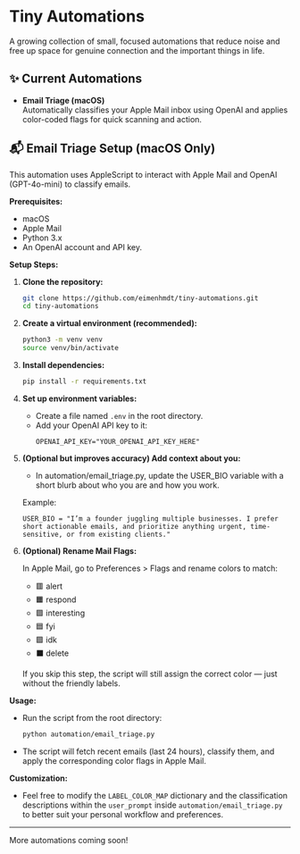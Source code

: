# Tiny Automations

A growing collection of small, focused automations that reduce noise and free up space for genuine connection and the important things in life.

## ✨ Current Automations

- **Email Triage (macOS)**  
  Automatically classifies your Apple Mail inbox using OpenAI and applies color-coded flags for quick scanning and action.

## 📬 Email Triage Setup (macOS Only)

This automation uses AppleScript to interact with Apple Mail and OpenAI (GPT-4o-mini) to classify emails.

**Prerequisites:**

- macOS
- Apple Mail
- Python 3.x
- An OpenAI account and API key.

**Setup Steps:**

1.  **Clone the repository:**

    ```bash
    git clone https://github.com/eimenhmdt/tiny-automations.git
    cd tiny-automations
    ```

2.  **Create a virtual environment (recommended):**

    ```bash
    python3 -m venv venv
    source venv/bin/activate
    ```

3.  **Install dependencies:**

    ```bash
    pip install -r requirements.txt
    ```

4.  **Set up environment variables:**

    - Create a file named `.env` in the root directory.
    - Add your OpenAI API key to it:
      ```
      OPENAI_API_KEY="YOUR_OPENAI_API_KEY_HERE"
      ```

5.  **(Optional but improves accuracy) Add context about you:**

    - In automation/email_triage.py, update the USER_BIO variable with a short blurb about who you are and how you work.

    Example:

    ```
    USER_BIO = "I’m a founder juggling multiple businesses. I prefer short actionable emails, and prioritize anything urgent, time-sensitive, or from existing clients."
    ```

6.  **(Optional) Rename Mail Flags:**

    In Apple Mail, go to Preferences > Flags and rename colors to match:

    - 🟥 alert
    - 🟧 respond
    - 🟩 interesting
    - 🟦 fyi
    - 🟪 idk
    - ⬛️ delete

    If you skip this step, the script will still assign the correct color — just without the friendly labels.

**Usage:**

- Run the script from the root directory:
  ```bash
  python automation/email_triage.py
  ```
- The script will fetch recent emails (last 24 hours), classify them, and apply the corresponding color flags in Apple Mail.

**Customization:**

- Feel free to modify the `LABEL_COLOR_MAP` dictionary and the classification descriptions within the `user_prompt` inside `automation/email_triage.py` to better suit your personal workflow and preferences.

---

More automations coming soon!
